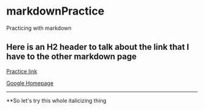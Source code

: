 # markdownPractice
Practicing with markdown
## Here is an H2 header to talk about the link that I have to the other markdown page
[Practice link](https://github.com/mercyellen/markdownPractice/blob/master/practice.md)

[Google Homepage](https://www.google.com)

---

**So let's try this whole italicizing thing
